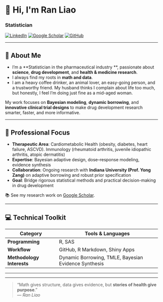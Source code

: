 # 👋 Hi, I'm **Ran Liao**  
### Statistician

[![LinkedIn](https://img.shields.io/badge/LinkedIn-0077B5?logo=linkedin&logoColor=white)](https://www.linkedin.com/in/ran-liao-7b629298/)
[![Google Scholar](https://img.shields.io/badge/Google_Scholar-4285F4?logo=google-scholar&logoColor=white)](https://scholar.google.com/citations?user=0c3orOgAAAAJ&hl=en)
[![GitHub](https://img.shields.io/badge/GitHub-181717?logo=github&logoColor=white)](https://github.com/topran)

---

## 🌱 About Me  
- I’m a **Statistician in the pharmaceutical industry **, passionate about **science**, **drug development**, and **health & medicine research**.  
- I always find my roots in **math and data**.
- I am a heavy coffee drinker, an animal lover, an easy-going person, and a trustworthy friend. My husband thinks I complain about life too much, but honestly, I feel I’m doing just fine as a mid-aged woman. 


My work focuses on **Bayesian modeling**, **dynamic borrowing**, and **innovative clinical trial designs** to make drug development research smarter, faster, and more informative.  

---

## 🔬 Professional Focus  
- **Therapeutic Area**: Cardiometabolic Health (obesity, diabetes, heart failure, ASCVD). Immunology (rheumatoid arthritis, juvenile idiopathic arthritis, atopic dermatitis)
- **Expertise**: Bayesian adaptive design, dose–response modeling, evidence synthesis  
- **Collaboration**: Ongoing research with **Indiana University (Prof. Yong Zang)** on adaptive borrowing and robust prior specification  
- **Goal**: Bridge rigorous statistical methods and practical decision-making in drug development  

📚 See my research work on [Google Scholar](https://scholar.google.com/citations?user=0c3orOgAAAAJ&hl=en).

---

## 💻 Technical Toolkit  
| Category | Tools & Languages |
|-----------|------------------|
| **Programming** | R, SAS |
| **Workflow** | GitHub, R Markdown, Shiny Apps |
| **Methodology Interests** | Dynamic Borrowing, TMLE, Bayesian Evidence Synthesis |

---





---

> “Math gives structure, data gives evidence, but **stories of health give purpose**.”  
> — *Ran Liao*
